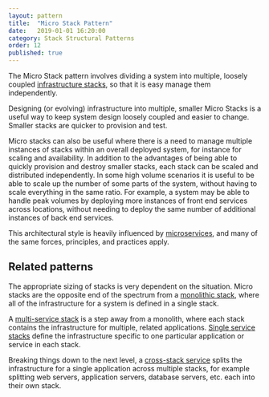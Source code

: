 ```yaml
---
layout: pattern
title:  "Micro Stack Pattern"
date:   2019-01-01 16:20:00
category: Stack Structural Patterns
order: 12
published: true
---
```


The Micro Stack pattern involves dividing a system into multiple, loosely coupled [infrastructure stacks](/patterns/core-stack/), so that it is easy manage them independently.

Designing (or evolving) infrastructure into multiple, smaller Micro Stacks is a useful way to keep system design loosely coupled and easier to change. Smaller stacks are quicker to provision and test.

Micro stacks can also be useful where there is a need to manage multiple instances of stacks within an overall deployed system, for instance for scaling and availability. In addition to the advantages of being able to quickly provision and destroy smaller stacks, each stack can be scaled and distributed independently. In some high volume scenarios it is useful to be able to scale up the number of some parts of the system, without having to scale everything in the same ratio. For example, a system may be able to handle peak volumes by deploying more instances of front end services across locations, without needing to deploy the same number of additional instances of back end services.

This architectural style is heavily influenced by [microservices](https://martinfowler.com/articles/microservices.html), and many of the same forces, principles, and practices apply.


## Related patterns

The appropriate sizing of stacks is very dependent on the situation. Micro stacks are the opposite end of the spectrum from a [monolithic stack](monolithic-stack.html), where all of the infrastructure for a system is defined in a single stack.

A [multi-service stack](multi-service-stack.html) is a step away from a monolith, where each stack contains the infrastructure for multiple, related applications. [Single service stacks](single-service-stack.html) define the infrastructure specific to one particular application or service in each stack.

Breaking things down to the next level, a [cross-stack service](cross-stack-service.html) splits the infrastructure for a single application across multiple stacks, for example splitting web servers, application servers, database servers, etc. each into their own stack.


